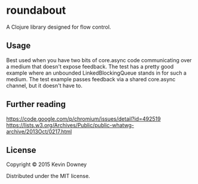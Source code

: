 # roundabout

A Clojure library designed for flow control.

## Usage

Best used when you have two bits of core.async code communicating over
a medium that doesn't expose feedback. The test has a pretty good
example where an unbounded LinkedBlockingQueue stands in for such a
medium. The test example passes feedback via a shared core.async
channel, but it doesn't have to.

## Further reading

https://code.google.com/p/chromium/issues/detail?id=492519
https://lists.w3.org/Archives/Public/public-whatwg-archive/2013Oct/0217.html

## License

Copyright © 2015 Kevin Downey

Distributed under the MIT license.
